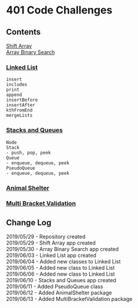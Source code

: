 # 401 Code Challenges

## Contents
  [Shift Array](https://github.com/pettynan/data-structures-and-algorithms/blob/master/401-code-challenges/src/main/java/ArrayShift.java) <br/>
  [Array Binary Search](https://github.com/pettynan/data-structures-and-algorithms/blob/master/401-code-challenges/src/main/java/ArrayBinarySearch.java) <br/>
  ### [Linked List](https://github.com/pettynan/data-structures-and-algorithms/blob/master/401-code-challenges/src/main/java/linkedList)
    insert
    includes
    print
    append
    insertBefore
    insertAfter
    kthFromEnd
    mergeLists
  ### [Stacks and Queues](https://github.com/pettynan/data-structures-and-algorithms/blob/master/401-code-challenges/readmes/stack_and_queue_readme.md)
    Node
    Stack
    - push, pop, peek
    Queue
    - enqueue, dequeue, peek
    PseudoQueue
    - enqueue, dequeue, peek
  ### [Animal Shelter](https://github.com/pettynan/data-structures-and-algorithms/blob/master/401-code-challenges/readmes/animal_shelter_readme.md)
  ### [Multi Bracket Validation](https://github.com/pettynan/data-structures-and-algorithms/blob/master/401-code-challenges/readmes/multi_bracket_validation.md)
## Change Log
  2019/05/29 - Repository created <br/>
  2019/05/29 - Shift Array app created <br/>
  2019/05/30 - Array Binary Search app created <br/>
  2019/06/03 - Linked List app created <br/>
  2019/06/04 - Added new classes to Linked List <br/>
  2019/06/05 - Added new class to Linked List <br/>
  2019/06/06 - Added new class to Linked List <br/>
  2019/06/10 - Stacks and Queues app created <br/>
  2019/06/11 - Added PseudoQueue class <br/>
  2019/06/12 - Added AnimalShelter package <br/>
  2019/06/13 - Added MultiBracketValidation package
